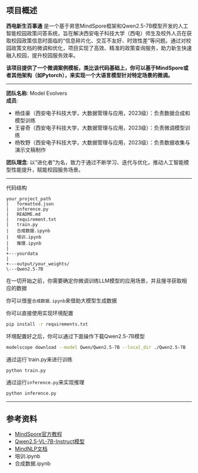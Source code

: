 ## 项目概述

**西电新生百事通** 是一个基于昇思MindSpore框架和Qwen2.5-7B模型开发的人工智能校园政策问答系统，旨在解决西安电子科技大学（西电）师生及校外人员在获取校园政策信息时面临的“信息碎片化、交互不友好、时效性差”等问题。通过对校园政策文档的微调和优化，项目实现了高效、精准的政策查询服务，助力新生快速融入校园，提升校园服务效率。

**该项目提供了一个微调案例模板，类比该代码基础上，你可以基于MindSpore或者其他架构（如Pytorch），来实现一个大语言模型针对特定场景的微调。**

---

**团队名称**: Model Evolvers  
**成员**:

- 杨佳豪（西安电子科技大学，大数据管理与应用，2023级）：负责数据合成和模型训练
- 王睿奇（西安电子科技大学，大数据管理与应用，2023级）：负责微调模型训练
- 杨牧野（西安电子科技大学，大数据管理与应用，2023级）：负责数据收集与演示文稿制作

**团队理念**: 以“进化者”为名，致力于通过不断学习、迭代与优化，推动人工智能模型性能提升，赋能校园服务场景。

---
代码结构
```
your_project_path
|   formatted.json
|   inference.py
|   README.md
|   requirement.txt
|   train.py
|   合成数据.ipynb
|   培训.ipynb
|   推理.ipynb
|   
+---yourdata
|
+---output/your_weights/
\---Qwen2.5-7B
```

在一切开始之前，你需要确定你微调训练LLM模型的应用场景，并且搜寻获取相应的数据

你可以借鉴`合成数据.ipynb`来借助大模型生成数据

你可以直接使用实现环境配置
```bash
pip install -r requirements.txt
```

环境配置好之后，你可以通过下面操作下载Qwen2.5-7B模型
```bash
modelscope download --model Qwen/Qwen2.5-7B --local_dir ./Qwen2.5-7B
```

通过运行`train.py来进行训练
```bash
python train.py
```

通过运行`inference.py`来实现推理
```bash
python inference.py
```

---

## 参考资料

- [MindSpore官方教程](https://www.mindspore.cn/tutorials/zh-CN/r2.7.0/index.html)
- [Qwen2.5-VL-7B-Instruct模型](https://www.modelscope.cn/models/Qwen/Qwen2.5-VL-7B-Instruct)
- [MindNLP文档](https://mindnlp.cqu.ai/)
- 培训.ipynb
- 合成数据.ipynb
